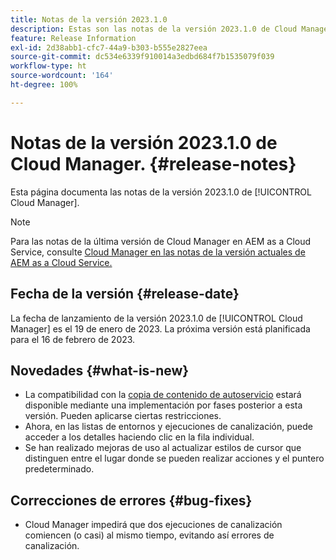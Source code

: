 ```yaml
---
title: Notas de la versión 2023.1.0
description: Estas son las notas de la versión 2023.1.0 de Cloud Manager.
feature: Release Information
exl-id: 2d38abb1-cfc7-44a9-b303-b555e2827eea
source-git-commit: dc534e6339f910014a3edbd684f7b1535079f039
workflow-type: ht
source-wordcount: '164'
ht-degree: 100%

---
```



# Notas de la versión 2023.1.0 de Cloud Manager. {#release-notes}

Esta página documenta las notas de la versión 2023.1.0 de [!UICONTROL Cloud Manager].

>[!NOTE]
>
>Para las notas de la última versión de Cloud Manager en AEM as a Cloud Service, consulte [Cloud Manager en las notas de la versión actuales de AEM as a Cloud Service.](https://experienceleague.adobe.com/docs/experience-manager-cloud-service/content/implementing/using-cloud-manager/release-notes-cloud-manager/release-notes-cm-current.html?lang=es)

## Fecha de la versión {#release-date}

La fecha de lanzamiento de la versión 2023.1.0 de [!UICONTROL Cloud Manager] es el 19 de enero de 2023. La próxima versión está planificada para el 16 de febrero de 2023.

## Novedades {#what-is-new}

* La compatibilidad con la [copia de contenido de autoservicio](/help/using/content-copy.md) estará disponible mediante una implementación por fases posterior a esta versión. Pueden aplicarse ciertas restricciones.
* Ahora, en las listas de entornos y ejecuciones de canalización, puede acceder a los detalles haciendo clic en la fila individual.
* Se han realizado mejoras de uso al actualizar estilos de cursor que distinguen entre el lugar donde se pueden realizar acciones y el puntero predeterminado.

## Correcciones de errores {#bug-fixes}

* Cloud Manager impedirá que dos ejecuciones de canalización comiencen (o casi) al mismo tiempo, evitando así errores de canalización.
